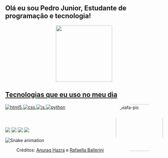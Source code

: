 ## Olá eu sou Pedro Junior, Estudante de programação e tecnologia!
<div align="center">
  <a href="https://github.com/pedrojunior01">
  <img height="180em" src="https://github-readme-stats.vercel.app/api?username=pedrojunior01&show_icons=true&theme=dark&include_all_commits=true&count_private=true"/>
</div>

## Tecnologias que eu uso no meu dia

<div style="display: inline_block">
  <img align="center" alt="html5" src="https://img.shields.io/badge/HTML5-E34F26?style=for-the-badge&logo=html5&logoColor=white" />
  <img align="center" alt="css" src="https://img.shields.io/badge/CSS3-1572B6?style=for-the-badge&logo=css3&logoColor=white" />
  <img align="center" alt="js" src="https://img.shields.io/badge/JavaScript-F7DF1E?style=for-the-badge&logo=javascript&logoColor=black" />
  <img align="center" alt="python" src="https://img.shields.io/badge/Python-14354C?style=for-the-badge&logo=python&logoColor=white" />
  <img align="right" alt="Rafa-pic" height="150" style="border-radius:50px;" src="https://images-ext-2.discordapp.net/external/KVGt4Dp4yOxPfh58tdEw7fw6dl1tkyLXhPmNql3Z8N0/https/i.redd.it/ehnzony1oie81.png?width=498&height=498">
</div><br/>

#

<div> 
  <a href="https://instagram.com/nebulo_a90" target="_blank"><img src="https://img.shields.io/badge/-Instagram-%23E4405F?style=for-the-badge&logo=instagram&logoColor=white" target="_blank"></a>
 	<a href="https://www.twitch.tv/nebuloa90" target="_blank"><img src="https://img.shields.io/badge/Twitch-9146FF?style=for-the-badge&logo=twitch&logoColor=white" target="_blank"></a> 
  <a href = "mailto:pedrojunior.a90@gmail.com"><img src="https://img.shields.io/badge/-Gmail-%23333?style=for-the-badge&logo=gmail&logoColor=white" target="_blank"></a>
  <a href="Perfil em Andamento" target="_blank"><img src="https://img.shields.io/badge/-LinkedIn-%230077B5?style=for-the-badge&logo=linkedin&logoColor=white" target="_blank"></a> 
 
 
  ![Snake animation](https://github.com/pedrojunior01/pedrojunior01/blob/output/github-contribution-grid-snake.svg)
 
</div>


<div align="center">
  <p>Créditos: <a href="https://github.com/anuraghazra/github-readme-stats">Anurag Hazra</a> e <a href="https://github.com/rafaballerini">Rafaella Ballerini</a></p>
</div>
